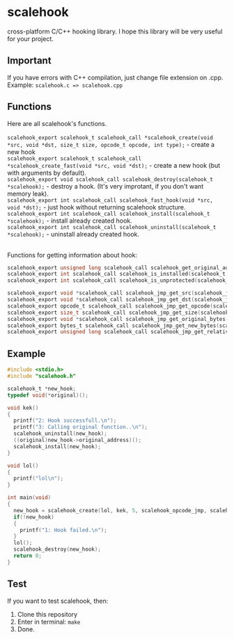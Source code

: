 # scalehook
cross-platform C/C++ hooking library. I hope this library will be very useful for your project.

## Important
If you have errors with C++ compilation, just change file extension on .cpp. Example: `scalehook.c => scalehook.cpp`

## Functions
Here are all scalehook's functions.<br></br>
```scalehook_export scalehook_t scalehook_call *scalehook_create(void *src, void *dst, size_t size, opcode_t opcode, int type);``` - create a new hook<br>
```scalehook_export scalehook_t scalehook_call *scalehook_create_fast(void *src, void *dst);``` - create a new hook (but with arguments by default).<br>
```scalehook_export void scalehook_call scalehook_destroy(scalehook_t *scalehook);``` - destroy a hook. (It's very improtant, if you don't want memory leak).<br>
```scalehook_export int scalehook_call scalehook_fast_hook(void *src, void *dst);``` - just hook without returning scalehook structure.<br>
```scalehook_export int scalehook_call scalehook_install(scalehook_t *scalehook);``` - install already created hook.<br>
```scalehook_export int scalehook_call scalehook_uninstall(scalehook_t *scalehook);``` - uninstall already created hook.<br></br>

Functions for getting information about hook:<br>
```c
scalehook_export unsigned long scalehook_call scalehook_get_original_address(scalehook_t *scalehook);
scalehook_export int scalehook_call scalehook_is_installed(scalehook_t *scalehook);
scalehook_export int scalehook_call scalehook_is_unprotected(scalehook_t *scalehook);

scalehook_export void *scalehook_call scalehook_jmp_get_src(scalehook_jmp_t *scalehook_jmp);
scalehook_export void *scalehook_call scalehook_jmp_get_dst(scalehook_jmp_t *scalehook_jmp);
scalehook_export opcode_t scalehook_call scalehook_jmp_get_opcode(scalehook_jmp_t *scalehook_jmp);
scalehook_export size_t scalehook_call scalehook_jmp_get_size(scalehook_jmp_t *scalehook_jmp);
scalehook_export void *scalehook_call scalehook_jmp_get_original_bytes(scalehook_jmp_t *scalehook_jmp);
scalehook_export bytes_t scalehook_call scalehook_jmp_get_new_bytes(scalehook_jmp_t *scalehook_jmp);
scalehook_export unsigned long scalehook_call scalehook_jmp_get_relative_address(scalehook_jmp_t *scalehook_jmp);
```

## Example
```c
#include <stdio.h>
#include "scalehook.h"

scalehook_t *new_hook;
typedef void(*original)();

void kek()
{
  printf("2: Hook successfull.\n");
  printf("3: Calling original function..\n");
  scalehook_uninstall(new_hook);
  ((original)new_hook->original_address)();
  scalehook_install(new_hook);
}

void lol()
{
  printf("lol\n");
}

int main(void)
{
  new_hook = scalehook_create(lol, kek, 5, scalehook_opcode_jmp, scalehook_type_call);
  if(!new_hook)
  {
    printf("1: Hook failed.\n");
  }
  lol();
  scalehook_destroy(new_hook);
  return 0;
}
```

## Test
If you want to test scalehook, then:
1. Clone this repository
2. Enter in terminal: `make`
3. Done.
